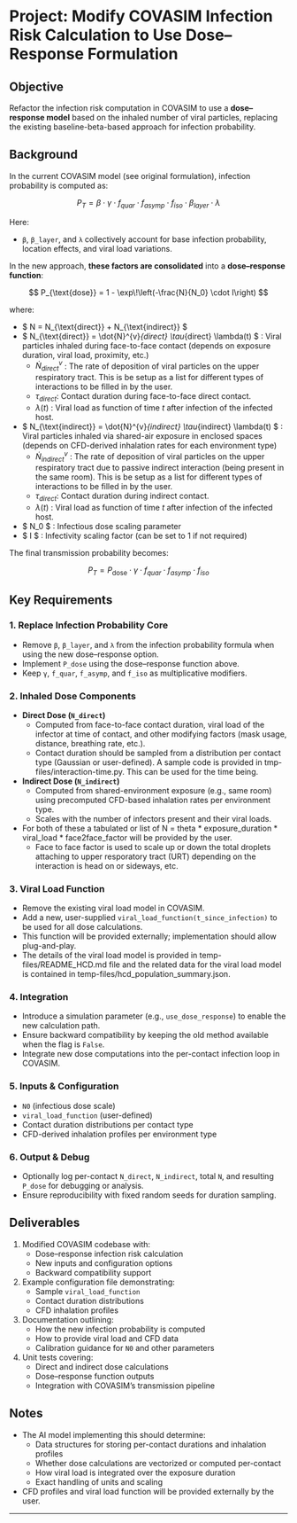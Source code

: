 # Project: Modify COVASIM Infection Risk Calculation to Use Dose–Response Formulation

## Objective
Refactor the infection risk computation in COVASIM to use a **dose–response model** based on the inhaled number of viral particles, replacing the existing baseline-beta-based approach for infection probability.

## Background
In the current COVASIM model (see original formulation), infection probability is computed as:

$$ P_T = \beta \cdot \gamma \cdot f_{quar} \cdot f_{asymp} \cdot f_{iso} \cdot \beta_{layer} \cdot \lambda $$

Here:
- `β`, `β_layer`, and `λ` collectively account for base infection probability, location effects, and viral load variations.

In the new approach, **these factors are consolidated** into a **dose–response function**:

$$
P_{\text{dose}} = 1 - \exp\!\left(-\frac{N}{N_0} \cdot I\right)
$$

where:
- $ N = N_{\text{direct}} + N_{\text{indirect}} $
- $ N_{\text{direct}} = \dot{N}^{v}_{direct} \tau_{direct} \lambda(t) $ : Viral particles inhaled during face-to-face contact (depends on exposure duration, viral load, proximity, etc.)
   - $\dot{N}^{v}_{direct}$ : The rate of deposition of viral particles on the upper respiratory tract. This is be setup as a list for different  types of interactions to be filled in by the user. 
   - $\tau_{direct}$: Contact duration during face-to-face direct contact. 
   - $\lambda(t)$ : Viral load as function of time $t$ after infection of the infected host. 
- $ N_{\text{indirect}} = \dot{N}^{v}_{indirect} \tau_{indirect} \lambda(t) $ : Viral particles inhaled via shared-air exposure in enclosed spaces (depends on CFD-derived inhalation rates for each environment type)
   - $\dot{N}^{v}_{indirect}$ : The rate of deposition of viral particles on the upper respiratory tract due to passive indirect interaction (being present in the same room).  This is be setup as a list for different  types of interactions to be filled in by the user. 
   - $\tau_{direct}$: Contact duration during indirect contact. 
   - $\lambda(t)$ : Viral load as function of time $t$ after infection of the infected host. 
- $ N_0 $ : Infectious dose scaling parameter  
- $ I $ : Infectivity scaling factor (can be set to 1 if not required)

The final transmission probability becomes:

$$
P_T = P_{\text{dose}} \cdot \gamma \cdot f_{quar} \cdot f_{asymp} \cdot f_{iso}
$$

## Key Requirements

### 1. Replace Infection Probability Core
- Remove `β`, `β_layer`, and `λ` from the infection probability formula when using the new dose–response option.
- Implement `P_dose` using the dose–response function above.
- Keep `γ`, `f_quar`, `f_asymp`, and `f_iso` as multiplicative modifiers.

### 2. Inhaled Dose Components
- **Direct Dose (`N_direct`)**  
  - Computed from face-to-face contact duration, viral load of the infector at time of contact, and other modifying factors (mask usage, distance, breathing rate, etc.).
  - Contact duration should be sampled from a distribution per contact type (Gaussian or user-defined). A sample code is provided in tmp-files/interaction-time.py. This can be used for the time being. 
- **Indirect Dose (`N_indirect`)**  
  - Computed from shared-environment exposure (e.g., same room) using precomputed CFD-based inhalation rates per environment type.
  - Scales with the number of infectors present and their viral loads.
- For both of these a tabulated or list of N = theta * exposure_duration * viral_load * face2face_factor will be provided by the user. 
  - Face to face factor is used to scale up or down the total droplets attaching to upper resporatory tract (URT) depending on the interaction is head on or sideways, etc. 

### 3. Viral Load Function
- Remove the existing viral load model in COVASIM.
- Add a new, user-supplied `viral_load_function(t_since_infection)` to be used for all dose calculations.
- This function will be provided externally; implementation should allow plug-and-play.
- The details of the viral load model is provided in temp-files/README_HCD.md file and the related data for the viral load model is contained in temp-files/hcd_population_summary.json. 

### 4. Integration
- Introduce a simulation parameter (e.g., `use_dose_response`) to enable the new calculation path.
- Ensure backward compatibility by keeping the old method available when the flag is `False`.
- Integrate new dose computations into the per-contact infection loop in COVASIM.

### 5. Inputs & Configuration
- `N0` (infectious dose scale)
- `viral_load_function` (user-defined)
- Contact duration distributions per contact type
- CFD-derived inhalation profiles per environment type

### 6. Output & Debug
- Optionally log per-contact `N_direct`, `N_indirect`, total `N`, and resulting `P_dose` for debugging or analysis.
- Ensure reproducibility with fixed random seeds for duration sampling.

## Deliverables
1. Modified COVASIM codebase with:
   - Dose–response infection risk calculation
   - New inputs and configuration options
   - Backward compatibility support
2. Example configuration file demonstrating:
   - Sample `viral_load_function`
   - Contact duration distributions
   - CFD inhalation profiles
3. Documentation outlining:
   - How the new infection probability is computed
   - How to provide viral load and CFD data
   - Calibration guidance for `N0` and other parameters
4. Unit tests covering:
   - Direct and indirect dose calculations
   - Dose–response function outputs
   - Integration with COVASIM’s transmission pipeline

## Notes
- The AI model implementing this should determine:
  - Data structures for storing per-contact durations and inhalation profiles
  - Whether dose calculations are vectorized or computed per-contact
  - How viral load is integrated over the exposure duration
  - Exact handling of units and scaling
- CFD profiles and viral load function will be provided externally by the user.

---
